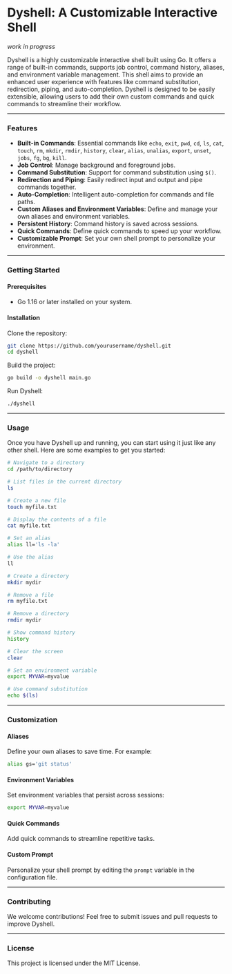 # Dyshell: A Customizable Interactive Shell

*work in progress*

Dyshell is a highly customizable interactive shell built using Go. It offers a range of built-in commands, supports job control, command history, aliases, and environment variable management. This shell aims to provide an enhanced user experience with features like command substitution, redirection, piping, and auto-completion. Dyshell is designed to be easily extensible, allowing users to add their own custom commands and quick commands to streamline their workflow.


---

### Features

- **Built-in Commands**: Essential commands like `echo`, `exit`, `pwd`, `cd`, `ls`, `cat`, `touch`, `rm`, `mkdir`, `rmdir`, `history`, `clear`, `alias`, `unalias`, `export`, `unset`, `jobs`, `fg`, `bg`, `kill`.
- **Job Control**: Manage background and foreground jobs.
- **Command Substitution**: Support for command substitution using `$()`.
- **Redirection and Piping**: Easily redirect input and output and pipe commands together.
- **Auto-Completion**: Intelligent auto-completion for commands and file paths.
- **Custom Aliases and Environment Variables**: Define and manage your own aliases and environment variables.
- **Persistent History**: Command history is saved across sessions.
- **Quick Commands**: Define quick commands to speed up your workflow.
- **Customizable Prompt**: Set your own shell prompt to personalize your environment.

---

### Getting Started

#### Prerequisites

- Go 1.16 or later installed on your system.

#### Installation

Clone the repository:

```sh
git clone https://github.com/yourusername/dyshell.git
cd dyshell
```

Build the project:

```sh
go build -o dyshell main.go
```

Run Dyshell:

```sh
./dyshell
```

---

### Usage

Once you have Dyshell up and running, you can start using it just like any other shell. Here are some examples to get you started:

```sh
# Navigate to a directory
cd /path/to/directory

# List files in the current directory
ls

# Create a new file
touch myfile.txt

# Display the contents of a file
cat myfile.txt

# Set an alias
alias ll='ls -la'

# Use the alias
ll

# Create a directory
mkdir mydir

# Remove a file
rm myfile.txt

# Remove a directory
rmdir mydir

# Show command history
history

# Clear the screen
clear

# Set an environment variable
export MYVAR=myvalue

# Use command substitution
echo $(ls)
```

---

### Customization

#### Aliases

Define your own aliases to save time. For example:

```sh
alias gs='git status'
```

#### Environment Variables

Set environment variables that persist across sessions:

```sh
export MYVAR=myvalue
```

#### Quick Commands

Add quick commands to streamline repetitive tasks.

#### Custom Prompt

Personalize your shell prompt by editing the `prompt` variable in the configuration file.

---

### Contributing

We welcome contributions! Feel free to submit issues and pull requests to improve Dyshell.

---

### License

This project is licensed under the MIT License.
